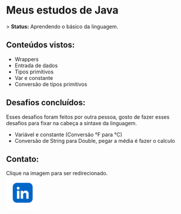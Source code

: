 <h1 style="display: flex; align-items: center;">Meus estudos de Java</h1>

<p>> <strong>Status:</strong> Aprendendo o básico da linguagem.</p>

<h2>Conteúdos vistos:</h2>
<ul>
    <li>Wrappers</li>
    <li>Entrada de dados</li>
    <li>Tipos primitivos</li>
    <li>Var e constante</li>
    <li>Conversão de tipos primitivos</li>
</ul>

<h2>Desafios concluídos:</h2>
Esses desafios foram feitos por outra pessoa, gosto de fazer esses desafios para fixar na cabeça a sintaxe da linguagem.

<ul>
    <li>Variável e constante (Conversão °F para °C)</li>
    <li>Conversão de String para Double, pegar a média é fazer o calculo</li>
</ul>

<h2>Contato:</h2>
Clique na imagem para ser redirecionado.
<br>
<a href="https://www.linkedin.com/in/nat%C3%A3-wilian-barbosa/" target="_blank"><img src="./src/Fundamentos/images/linkedin.png" height="90px" width="90px"></a>
